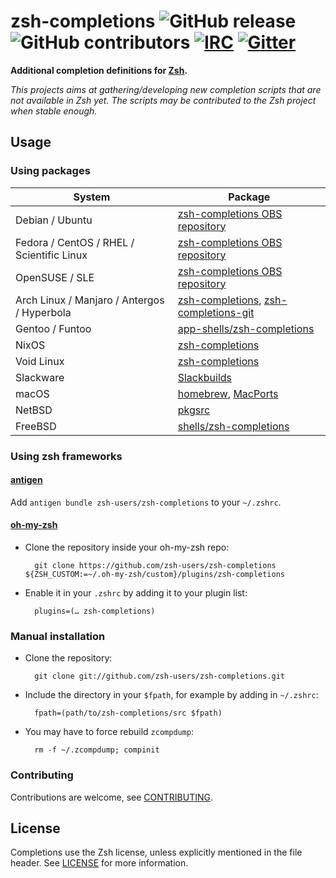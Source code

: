 zsh-completions ![GitHub release](https://img.shields.io/github/release/zsh-users/zsh-completions.svg) ![GitHub contributors](https://img.shields.io/github/contributors/zsh-users/zsh-completions.svg) [![IRC](https://img.shields.io/badge/IRC-%23zsh--completions-yellow.svg)](irc://irc.freenode.net/#zsh-completions) [![Gitter](https://badges.gitter.im/zsh-users/zsh-completions.svg)](https://gitter.im/zsh-users/zsh-completions?utm_source=badge&utm_medium=badge&utm_campaign=pr-badge)
=============

**Additional completion definitions for [Zsh](http://www.zsh.org).**

*This projects aims at gathering/developing new completion scripts that are not available in Zsh yet. The scripts may be contributed to the Zsh project when stable enough.*


## Usage

### Using packages

| System  | Package |
| ------------- | ------------- |
| Debian / Ubuntu | [zsh-completions OBS repository](https://software.opensuse.org/download.html?project=shells%3Azsh-users%3Azsh-completions&package=zsh-completions) |
| Fedora / CentOS / RHEL / Scientific Linux | [zsh-completions OBS repository](https://software.opensuse.org/download.html?project=shells%3Azsh-users%3Azsh-completions&package=zsh-completions) |
| OpenSUSE / SLE | [zsh-completions OBS repository](https://software.opensuse.org/download.html?project=shells%3Azsh-users%3Azsh-completions&package=zsh-completions) |
| Arch Linux / Manjaro / Antergos / Hyperbola | [zsh-completions](https://www.archlinux.org/packages/zsh-completions), [zsh-completions-git](https://aur.archlinux.org/packages/zsh-completions-git) |
| Gentoo / Funtoo | [app-shells/zsh-completions](http://packages.gentoo.org/package/app-shells/zsh-completions)  |
| NixOS | [zsh-completions](https://github.com/NixOS/nixpkgs/blob/master/pkgs/shells/zsh/zsh-completions/default.nix) |
| Void Linux | [zsh-completions](https://github.com/void-linux/void-packages/blob/master/srcpkgs/zsh-completions/template) |
| Slackware | [Slackbuilds](https://slackbuilds.org/repository/14.2/system/zsh-completions/) |
| macOS | [homebrew](https://github.com/Homebrew/homebrew-core/blob/master/Formula/zsh-completions.rb), [MacPorts](https://github.com/macports/macports-ports/blob/master/sysutils/zsh-completions/Portfile)  |
| NetBSD | [pkgsrc](http://ftp.netbsd.org/pub/pkgsrc/current/pkgsrc/shells/zsh-completions/README.html)  |
| FreeBSD | [shells/zsh-completions](https://www.freshports.org/shells/zsh-completions)  |


### Using zsh frameworks

#### [antigen](https://github.com/zsh-users/antigen)

Add `antigen bundle zsh-users/zsh-completions` to your `~/.zshrc`.

#### [oh-my-zsh](http://github.com/robbyrussell/oh-my-zsh)

* Clone the repository inside your oh-my-zsh repo:

        git clone https://github.com/zsh-users/zsh-completions ${ZSH_CUSTOM:=~/.oh-my-zsh/custom}/plugins/zsh-completions

* Enable it in your `.zshrc` by adding it to your plugin list:

        plugins=(… zsh-completions)

### Manual installation

* Clone the repository:

        git clone git://github.com/zsh-users/zsh-completions.git

* Include the directory in your `$fpath`, for example by adding in `~/.zshrc`:

        fpath=(path/to/zsh-completions/src $fpath)

* You may have to force rebuild `zcompdump`:

        rm -f ~/.zcompdump; compinit

### Contributing

Contributions are welcome, see [CONTRIBUTING](https://github.com/zsh-users/zsh-completions/blob/master/CONTRIBUTING.md).


## License
Completions use the Zsh license, unless explicitly mentioned in the file header.
See [LICENSE](https://github.com/zsh-users/zsh-completions/blob/master/LICENSE) for more information.
